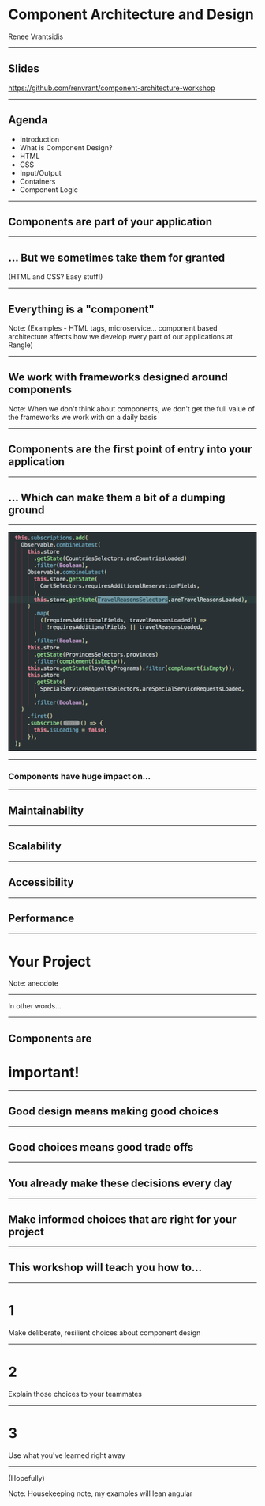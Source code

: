 # Component Architecture and Design
Renee Vrantsidis

---

## Slides
https://github.com/renvrant/component-architecture-workshop

---

## Agenda
- Introduction
- What is Component Design?
- HTML
- CSS
- Input/Output
- Containers
- Component Logic

---

## Components are part of your application

---

## ... But we sometimes take them for granted
(HTML and CSS? Easy stuff!)

---

## Everything is a "component"

Note: (Examples - HTML tags, microservice... component based architecture affects how we develop every part of our applications at Rangle)

---

## We work with frameworks designed around components

Note: When we don't think about components, we don't get the full value of the frameworks we work with on a daily basis

---

## Components are the first point of entry into your application

---

## ... Which can make them a bit of a dumping ground

---

![No Selectors?](img/noselectors.png)

---

### Components have huge impact on...

---

## Maintainability

---

## Scalability

---

## Accessibility

---

## Performance

---

# Your Project

Note: anecdote

---

In other words...

---

## Components are 
# important!

---

## Good design means making good choices

---

## Good choices means good trade offs

---

## You already make these decisions every day

---

## Make informed choices that are right for your project

---

## This workshop will teach you how to...

---

# 1
Make deliberate, resilient choices about component design

---

# 2
Explain those choices to your teammates

---

# 3
Use what you've learned right away

---

(Hopefully)

Note: Housekeeping note, my examples will lean angular
